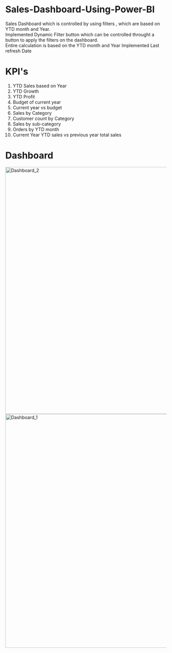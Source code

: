 # Sales-Dashboard-Using-Power-BI
Sales Dashboard which is controlled by using filters , which are based on YTD month and Year.<br>
Implemented Dynamic Filter button which can be controlled throught a button to apply the filters on the dashboard.<br>
Entire calculation is based on the YTD month and Year
Implemented Last refresh Date 
# KPI's
1. YTD Sales based on Year
2. YTD Growth 
3. YTD Profit
4. Budget of current year
5. Current year vs budget
6. Sales by Category
7. Customer count by Category
8. Sales by sub-category
9. Orders by YTD month
10. Current Year YTD sales vs previous year total sales

# Dashboard 
<img width="1372" height="771" alt="Dashboard_2" src="https://github.com/user-attachments/assets/a522ed5a-ad48-4d8b-b443-d2e53984b5b6" />
<br>
<img width="1307" height="730" alt="Dashboard_1" src="https://github.com/user-attachments/assets/9f1e333a-3264-45a8-b3b3-a0e8fcf760f7" />
